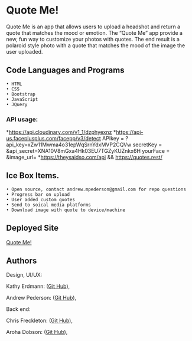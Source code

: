 # Quote Me!
Quote Me is an app that allows users to upload a headshot and return a quote that matches the mood or emotion.
The “Quote Me” app provide a new, fun way to customize your photos with quotes. The end result is a polaroid style photo with a quote that matches the mood of the image the user uploaded.

## Code Languages and Programs 
	• HTML
	• CSS
	• Bootstrap
	• JavaScript
	• JQuery  

   ### API usage:
   *https://api.cloudinary.com/v1_1/dzphyexnz
   *https://api-us.faceplusplus.com/facepp/v3/detect
      APIkey = ?api_key=xZw11Mwma4o31epWqSrnYdxMVP2CQVw
      secretKey = &api_secret=XNA10V8mGxa4Hk03EU7TGZyKUZnkx6H
      yourFace = &image_url=
   *https://theysaidso.com/api && https://quotes.rest/
  
## Ice Box Items.
	• Open source, contact andrew.mpederson@gmail.com for repo questions
	• Progress bar on upload
	• User added custom quotes
	• Send to soical media platforms
	• Download image with quote to device/machine
   
## Deployed Site
[Quote Me!](https://slcdrew.github.io/Group-Project-One/)


## Authors
Design, UI/UX: 

Kathy Erdmann: ([Git Hub](https://github.com/kerdmann1989)), 

Andrew Pederson: ([Git Hub](https://github.com/slcdrew)), 

Back end: 

Chris Freckleton: ([Git Hub](https://github.com/TheFreck)),

Aroha Dobson: ([Git Hub](https://github.com/arohadobson)), 

